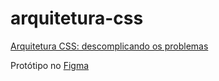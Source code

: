 # arquitetura-css
[Arquitetura CSS: descomplicando os problemas](https://cursos.alura.com.br/course/arquitetura-css)

Protótipo no [Figma](https://www.figma.com/file/0gMF5BPgplPYqQA6Om1T1sk9/alura-bootstrap)